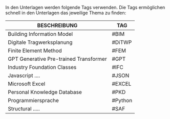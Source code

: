 In den Unterlagen werden folgende Tags verwenden. Die Tags ermöglichen schnell in den Unterlagen das jeweilige Thema zu finden:

| BESCHREIBUNG                  | TAG    |
| ----------------------------- | ------ |
| Building Information Model    | #BIM   |
| Digitale Tragwerksplanung     | #DiTWP |
| Finite Element Method         | #FEM   |
| GPT Generative Pre-trained Transformer | #GPT   |
| Industry Foundation Classes   | #IFC   |
| Javascript ....               | #JSON  |
| Microsoft Excel               | #EXCEL |
| Personal Knowledge Database   | #PKD   |
| Programmiersprache            | #Python|
| Structural .....              | #SAF   |


